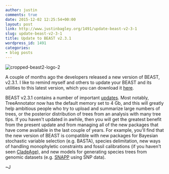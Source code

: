 ```yaml
---
author: justin
comments: true
date: 2015-12-02 12:25:54+00:00
layout: post
link: http://www.justinbagley.org/1491/update-beast-v2-3-1
slug: update-beast-v2-3-1
title: Update to BEAST v2.3.1
wordpress_id: 1491
categories:
- blog posts
---
```


![cropped-beast2-logo-2](http://www.justinbagley.org/wp-content/uploads/2015/12/cropped-beast2-logo-2-1024x118.png)  
  
A couple of months ago the developers released a new version of BEAST, v2.3.1. I like to remind myself and others to update your BEAST and its utilities to this latest version, which you can download it [here](http://beast2.org).

BEAST v2.3.1 contains a number of important [updates](http://beast2.org/2015/09/20/what-is-new-in-v2-3-1-and-its-packages/). Most notably, TreeAnnotator now has the default memory set to 4 Gb, and this will greatly help ambitious people who try to upload and summarize large numbers of trees, or the posterior distribution of trees from an analysis with many tree tips. If you haven't updated in awhile, then you will get the greatest benefit from the present update and from managing all of the new packages that have come available in the last couple of years. For example, you'll find that the new version of BEAST is compatible with new packages for Bayesian stochastic variable selection (e.g. BASTA), species delimitation, new ways of handling monophyletic constraints and fossil calibrations (if you haven't seen [CladeAge](http://evoinformatics.eu/cladeage.pdf)), and new models for generating species trees from genomic datasets (e.g. [SNAPP](https://github.com/BEAST2-Dev/SNAPP) using SNP data).

~J

